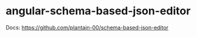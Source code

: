 # angular-schema-based-json-editor

Docs: <https://github.com/plantain-00/schema-based-json-editor>
